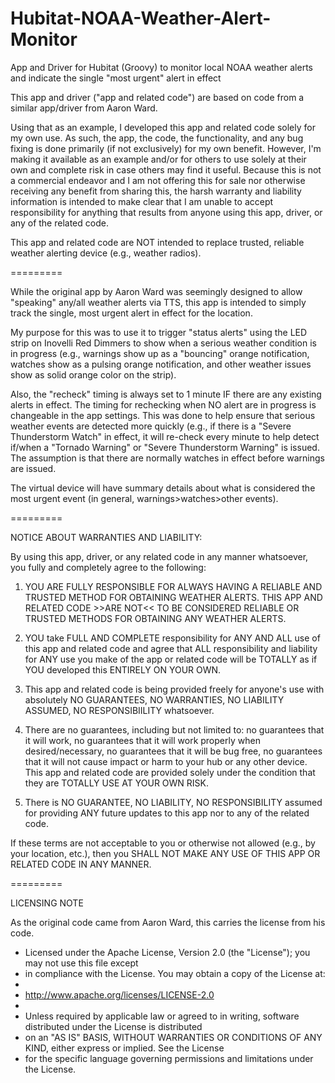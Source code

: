 # Hubitat-NOAA-Weather-Alert-Monitor
App and Driver for Hubitat (Groovy) to monitor local NOAA weather alerts and indicate the single "most urgent" alert in effect

This app and driver ("app and related code") are based on code from a similar app/driver from Aaron Ward.

Using that as an example, I developed this app and related code solely for my own use. As such, the app, the code, the functionality, and any bug fixing is done primarily (if not exclusively) for my own benefit. However, I'm making it available as an example and/or for others to use solely at their own and complete risk in case others may find it useful. Because this is not a commercial endeavor and I am not offering this for sale nor otherwise receiving any benefit from sharing this, the harsh warranty and liability information is intended to make clear that I am unable to accept responsibility for anything that results from anyone using this app, driver, or any of the related code.

This app and related code are NOT intended to replace trusted, reliable weather alerting device (e.g., weather radios).

=========

While the original app by Aaron Ward was seemingly designed to allow "speaking" any/all weather alerts via TTS, this app is intended to simply track the single, most urgent alert in effect for the location.

My purpose for this was to use it to trigger "status alerts" using the LED strip on Inovelli Red Dimmers to show when a serious weather condition is in progress (e.g., warnings show up as a "bouncing" orange notification, watches show as a pulsing orange notification, and other weather issues show as solid orange color on the strip). 

Also, the "recheck" timing is always set to 1 minute IF there are any existing alerts in effect. The timing for rechecking when NO alert are in progress is changeable in the app settings. This was done to help ensure that serious weather events are detected more quickly (e.g., if there is a "Severe Thunderstorm Watch" in effect, it will re-check every minute to help detect if/when a "Tornado Warning" or "Severe Thunderstorm Warning" is issued. The assumption is that there are normally watches in effect before warnings are issued.

The virtual device will have summary details about what is considered the most urgent event (in general, warnings>watches>other events). 

=========

NOTICE ABOUT WARRANTIES AND LIABILITY:

By using this app, driver, or any related code in any manner whatsoever, you fully and completely agree to the following:

1) YOU ARE FULLY RESPONSIBLE FOR ALWAYS HAVING A RELIABLE AND TRUSTED METHOD FOR OBTAINING WEATHER ALERTS. THIS APP AND RELATED CODE >>ARE NOT<< TO BE CONSIDERED RELIABLE OR TRUSTED METHODS FOR OBTAINING ANY WEATHER ALERTS.

2) YOU take FULL AND COMPLETE responsibility for ANY AND ALL use of this app and related code and agree that ALL responsibility and liability for ANY use you make of the app or related code will be TOTALLY as if YOU developed this ENTIRELY ON YOUR OWN.

3) This app and related code is being provided freely for anyone's use with absolutely NO GUARANTEES, NO WARRANTIES, NO LIABILITY ASSUMED, NO RESPONSIBIILITY whatsoever. 

4) There are no guarantees, including but not limited to: no guarantees that it will work, no guarantees that it will work properly when desired/necessary, no guarantees that it will be bug free, no guarantees that it will not cause impact or harm to your hub or any other device. This app and related code are provided solely under the condition that they are TOTALLY USE AT YOUR OWN RISK.

5) There is NO GUARANTEE, NO LIABILITY, NO RESPONSIBILITY assumed for providing ANY future updates to this app nor to any of the related code.

If these terms are not acceptable to you or otherwise not allowed (e.g., by your location, etc.), then you SHALL NOT MAKE ANY USE OF THIS APP OR RELATED CODE IN ANY MANNER.

=========

LICENSING NOTE

As the original code came from Aaron Ward, this carries the license from his code.

*  Licensed under the Apache License, Version 2.0 (the "License"); you may not use this file except
*  in compliance with the License. You may obtain a copy of the License at:
*
*   http://www.apache.org/licenses/LICENSE-2.0
*
*  Unless required by applicable law or agreed to in writing, software distributed under the License is distributed
*  on an "AS IS" BASIS, WITHOUT WARRANTIES OR CONDITIONS OF ANY KIND, either express or implied. See the License
*  for the specific language governing permissions and limitations under the License.
